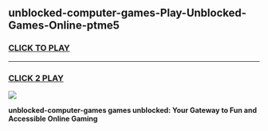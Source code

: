 
## unblocked-computer-games-Play-Unblocked-Games-Online-ptme5
<h3>
<a href="https://premium76.site?title=unblocked-computer-games&ref=24A">CLICK TO PLAY</a></h3>
<hr>

<h3>
<a href="https://premium76.site?title=unblocked-computer-games&ref=24A">CLICK 2 PLAY</a>
  
</h3>

<a href="https://premium76.site?title=unblocked-computer-games&ref=24A"><img src="https://clearcache.store/games.png"></a>


**unblocked-computer-games games unblocked: Your Gateway to Fun and Accessible Online Gaming**
